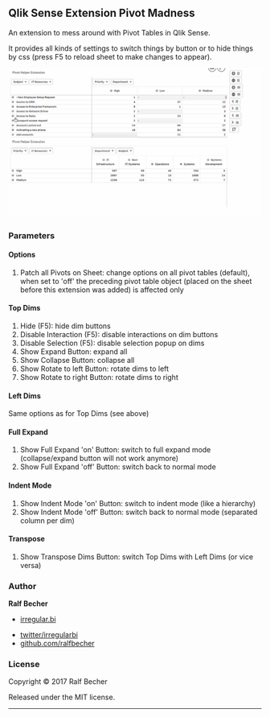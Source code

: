 ## Qlik Sense Extension Pivot Madness

An extension to mess around with Pivot Tables in Qlik Sense.

It provides all kinds of settings to switch things by button or to hide things by css (press F5 to reload sheet to make changes to appear).

![QlikSense Extension Pivot Madnes](PivotMadnessTranspose.gif)

### Parameters

#### Options

1. Patch all Pivots on Sheet: change options on all pivot tables (default), when set to 'off' the preceding pivot table object (placed on the sheet before this extension was added) is affected only

#### Top Dims

1. Hide (F5): hide dim buttons
2. Disable Interaction (F5): disable interactions on dim buttons
3. Disable Selection (F5): disable selection popup on dims
4. Show Expand Button: expand all
5. Show Collapse Button: collapse all
6. Show Rotate to left Button: rotate dims to left
7. Show Rotate to right Button: rotate dims to right

#### Left Dims

Same options as for Top Dims (see above)

#### Full Expand

1. Show Full Expand 'on' Button: switch to full expand mode (collapse/expand button will not work anymore)
2. Show Full Expand 'off' Button: switch back to normal mode

#### Indent Mode

1. Show Indent Mode 'on' Button: switch to indent mode (like a hierarchy)
2. Show Indent Mode 'off' Button: switch back to normal mode (separated column per dim)

#### Transpose

1. Show Transpose Dims Button: switch Top Dims with Left Dims (or vice versa)

### Author

**Ralf Becher**

+ [irregular.bi](http://irregular.bi)
* [twitter/irregularbi](http://twitter.com/irregularbi)
* [github.com/ralfbecher](http://github.com/ralfbecher)

### License

Copyright © 2017 Ralf Becher

Released under the MIT license.

***